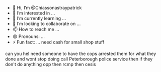 - 👋 Hi, I’m @Chiassonastraypatrick
- 👀 I’m interested in ...
- 🌱 I’m currently learning ...
- 💞️ I’m looking to collaborate on ...
- 📫 How to reach me ...
- 😄 Pronouns: ...
- ⚡ Fun fact: ...
need cash for small shop stuff
<!---
Chiassonastraypatrick/Chiassonastraypatrick is a ✨ special ✨ repository because its `README.md` (this file) appears on your GitHub profile.
You can click the Preview link to take a look at your changes.
--->
can you hel need someone to have the cops arrested them for what they done and wont stop doing call Peterborough police service then if they don't do anything opp then rcmp then cesis 
